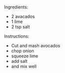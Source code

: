 Ingredients:
 - 2 avacados
 - 1 lime
 - 2 tsp salt

Instructions:
 - Cut and mash avocados
 - chop onion
 - squeeze lime
 - add salt
 - and mix well
